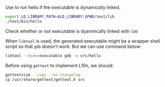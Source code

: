 Use to run hello if the executable is dynamically linked.

```bash
export LD_LIBRARY_PATH=$LD_LIBRARY:$PWD/test/lib
./test/bin/hello
```

Check whether or not executable is dyanmically linked with `ldd`

When `libtool` is used, the generated executable might be a wrapper shell script
so that `gdb` doesn't work. But we can use command below:

```bash
libtool --mode=executable gdb -q src/hello
```

Before using `gettext` to implement L10n, we should:

```bash
gettextsize --copy --no-changelog
cp /usr/share/gettext/gettext.h src
```

